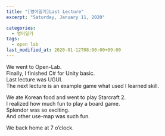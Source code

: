```yaml
---
title: "[영어일기]Last Lecture"
excerpt: "Saturday, January 11, 2020"

categories:
  - 영어일기
tags:
  - open lab
last_modified_at: 2020-01-12T08:00:00+09:00
---
```

We went to Open-Lab.  
Finally, I finished C# for Unity basic.  
Last lecture was UGUI.  
The next lecture is an example game what used I learned skill.  

We ate Korean food and went to play Starcraft 2.  
I realized how much fun to play a board game.  
Splendor was so exciting.  
And other use-map was such fun.  

We back home at 7 o’clock.  

